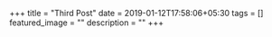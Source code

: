 +++
title =  "Third Post"
date = 2019-01-12T17:58:06+05:30
tags = []
featured_image = ""
description = ""
+++
